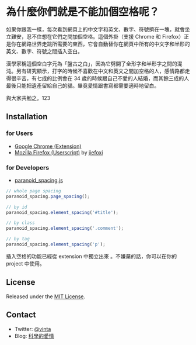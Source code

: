 # 為什麼你們就是不能加個空格呢？

如果你跟我一樣，每次看到網頁上的中文字和英文、數字、符號擠在一塊，就會坐立難安，忍不住想在它們之間加個空格。這個外掛（支援 Chrome 和 Firefox）正是你在網路世界走跳所需要的東西，它會自動替你在網頁中所有的中文字和半形的英文、數字、符號之間插入空白。

漢學家稱這個空白字元為「盤古之白」，因為它劈開了全形字和半形字之間的混沌。另有研究顯示，打字的時候不喜歡在中文和英文之間加空格的人，感情路都走得很辛苦，有七成的比例會在 34 歲的時候跟自己不愛的人結婚，而其餘三成的人最後只能把遺產留給自己的貓。畢竟愛情跟書寫都需要適時地留白。

與大家共勉之。123


## Installation

### for Users

* [Google Chrome (Extension)](https://chrome.google.com/webstore/detail/paphcfdffjnbcgkokihcdjliihicmbpd)
* [Mozilla Firefox (Userscript)](http://userscripts.org/scripts/show/129555) by [jiefoxi](https://github.com/jiefoxi)

### for Developers

* [paranoid_spacing.js](https://github.com/gibuloto/paranoid-auto-spacing/blob/develop/thirdparty/paranoid_spacing.js)

``` js
// whole page spacing
paranoid_spacing.page_spacing();

// by id
paranoid_spacing.element_spacing('#title');

// by class
paranoid_spacing.element_spacing('.comment');

// by tag
paranoid_spacing.element_spacing('p');
```

插入空格的功能已經從 extension 中獨立出來 。不嫌棄的話，你可以在你的 project 中使用。


## License

Released under the [MIT License](http://opensource.org/licenses/MIT).


## Contact

* Twitter: [@vinta](https://twitter.com/vinta)
* Blog: [科學的愛情](http://gibuloto.com/)
